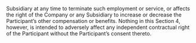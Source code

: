 Subsidiary at any time to terminate such employment or service, or affects the right of the Company or
any Subsidiary to increase or decrease the Participant’s other compensation or benefits. Nothing in this
Section  4,  however,  is  intended  to  adversely  affect  any  independent  contractual  right  of  the  Participant
without the Participant’s consent thereto.